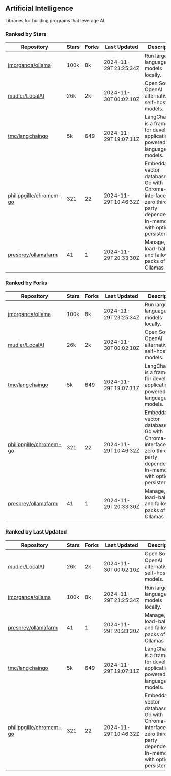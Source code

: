 ## Artificial Intelligence

Libraries for building programs that leverage AI.

### Ranked by Stars

| Repository | Stars | Forks | Last Updated | Description | 
|------------|-------|-------|--------------|-------------|
| [jmorganca/ollama](https://github.com/jmorganca/ollama) | 100k | 8k | 2024-11-29T23:25:34Z |  Run large language models locally. |
| [mudler/LocalAI](https://github.com/mudler/LocalAI) | 26k | 2k | 2024-11-30T00:02:10Z |  Open Source OpenAI alternative, self-host AI models. |
| [tmc/langchaingo](https://github.com/tmc/langchaingo) | 5k | 649 | 2024-11-29T19:07:11Z |  LangChainGo is a framework for developing applications powered by language models. |
| [philippgille/chromem-go](https://github.com/philippgille/chromem-go) | 321 | 22 | 2024-11-29T10:46:32Z |  Embeddable vector database for Go with Chroma-like interface and zero third-party dependencies. In-memory with optional persistence. |
| [presbrey/ollamafarm](https://github.com/presbrey/ollamafarm) | 41 | 1 | 2024-11-29T20:33:30Z |  Manage, load-balance, and failover packs of Ollamas |

### Ranked by Forks

| Repository | Stars | Forks | Last Updated | Description | 
|------------|-------|-------|--------------|-------------|
| [jmorganca/ollama](https://github.com/jmorganca/ollama) | 100k | 8k | 2024-11-29T23:25:34Z |  Run large language models locally. |
| [mudler/LocalAI](https://github.com/mudler/LocalAI) | 26k | 2k | 2024-11-30T00:02:10Z |  Open Source OpenAI alternative, self-host AI models. |
| [tmc/langchaingo](https://github.com/tmc/langchaingo) | 5k | 649 | 2024-11-29T19:07:11Z |  LangChainGo is a framework for developing applications powered by language models. |
| [philippgille/chromem-go](https://github.com/philippgille/chromem-go) | 321 | 22 | 2024-11-29T10:46:32Z |  Embeddable vector database for Go with Chroma-like interface and zero third-party dependencies. In-memory with optional persistence. |
| [presbrey/ollamafarm](https://github.com/presbrey/ollamafarm) | 41 | 1 | 2024-11-29T20:33:30Z |  Manage, load-balance, and failover packs of Ollamas |

### Ranked by Last Updated

| Repository | Stars | Forks | Last Updated | Description | 
|------------|-------|-------|--------------|-------------|
| [mudler/LocalAI](https://github.com/mudler/LocalAI) | 26k | 2k | 2024-11-30T00:02:10Z |  Open Source OpenAI alternative, self-host AI models. |
| [jmorganca/ollama](https://github.com/jmorganca/ollama) | 100k | 8k | 2024-11-29T23:25:34Z |  Run large language models locally. |
| [presbrey/ollamafarm](https://github.com/presbrey/ollamafarm) | 41 | 1 | 2024-11-29T20:33:30Z |  Manage, load-balance, and failover packs of Ollamas |
| [tmc/langchaingo](https://github.com/tmc/langchaingo) | 5k | 649 | 2024-11-29T19:07:11Z |  LangChainGo is a framework for developing applications powered by language models. |
| [philippgille/chromem-go](https://github.com/philippgille/chromem-go) | 321 | 22 | 2024-11-29T10:46:32Z |  Embeddable vector database for Go with Chroma-like interface and zero third-party dependencies. In-memory with optional persistence. |

